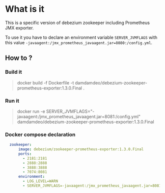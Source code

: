 # What is it

This is a specific version of debezium zookeeper including Prometheus JMX exporter.

To use it you have to declare an environment variable `SERVER_JVMFLAGS` with this value `-javaagent:/jmx_prometheus_javaagent.jar=8080:/config.yml`.

## How to ?

### Build it

> docker build -f Dockerfile -t damdamdeo/debezium-zookeeper-prometheus-exporter:1.3.0.Final .

### Run it

> docker run -e SERVER_JVMFLAGS="-javaagent:/jmx_prometheus_javaagent.jar=8081:/config.yml" damdamdeo/debezium-zookeeper-prometheus-exporter:1.3.0.Final

### Docker compose declaration

```yaml
  zookeeper:
      image: debezium/zookeeper-prometheus-exporter:1.3.0.Final
      ports:
        - 2181:2181
        - 2888:2888
        - 3888:3888
        - 7074:8081
      environment:
        - LOG_LEVEL=WARN
        - SERVER_JVMFLAGS=-javaagent:/jmx_prometheus_javaagent.jar=8081:/config.yml
```